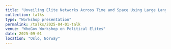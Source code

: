 ```yaml
---
title: "Unveiling Elite Networks Across Time and Space Using Large Language Models (LLMs)"
collection: talks
type: "Workshop presentation"
permalink: /talks/2025-04-01-talk
venue: "WhoGov Workshop on Political Elites"
date: 2025-09-01
location: "Oslo, Norway"
---
```

